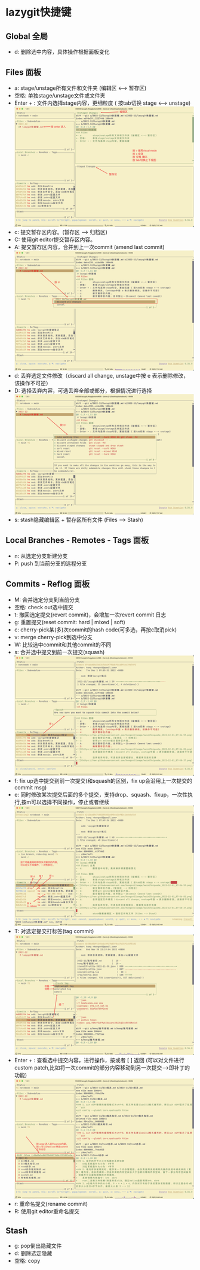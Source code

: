 # lazygit快捷键
## Global 全局
- d:        删除选中内容，具体操作根据面板变化

## Files 面板
- a:        stage/unstage所有文件和文件夹 (编辑区 <--> 暂存区)
- 空格:     单独stage/unstage文件或文件夹
- Enter + : 文件内选择stage内容，更细粒度 ( 按tab切换 stage <--> unstage)     
![](https://raw.githubusercontent.com/hongwei36/image/main/Snipaste_2022-12-01_07-36-59.png)
- c:        提交暂存区内容。(暂存区 --> 归档区)
- C:        使用git editor提交暂存区内容。
- A:        提交暂存区内容，合并到上一次commit (amend last commit)
![](https://raw.githubusercontent.com/hongwei36/image/main/Snipaste_2022-12-01_07-56-01.png)
- d:        丢弃选定文件修改（discard all change, unstage中按 e 表示删除修改，该操作不可逆）
- D:        选择丢弃内容，可选丢弃全部或部分，根据情况进行选择
![](https://raw.githubusercontent.com/hongwei36/image/main/Snipaste_2022-12-01_07-58-37.png) 
- s:        stash隐藏编辑区 + 暂存区所有文件 (Files --> Stash)

## Local Branches - Remotes - Tags 面板
- n:        从选定分支新建分支
- P:        push 到当前分支的远程分支

## Commits - Reflog 面板
- M:        合并选定分支到当前分支
- 空格:     check out选中提交
- t:        撤回选定提交(revert commit)，会增加一次revert commit 日志
- g:        重置提交(reset commit: hard | mixed | soft) 
- c:        cherry-pick某(多)次commit的hash code(可多选，再按c取消pick)
- v:        merge cherry-pick到选中分支
- W:        比较选中commit和其他commit的不同
- s:        合并选中提交到前一次提交(squash)
![](https://raw.githubusercontent.com/hongwei36/image/main/Snipaste_2022-12-01_09-12-57.png)
- f:        fix up选中提交到前一次提交(和squash的区别，fix up会沿用上一次提交的commit msg)
- e:        同时修改某次提交后面的多个提交，支持drop、squash、fixup，一次性执行,按m可以选择不同操作，停止或者继续
![](https://raw.githubusercontent.com/hongwei36/image/main/Snipaste_2022-12-01_09-37-43.png)
- T:        对选定提交打标签(tag commit)
![](https://raw.githubusercontent.com/hongwei36/image/main/Snipaste_2022-12-01_08-34-00.png)
- Enter + : 查看选中提交内容，进行操作，按<esc>或者 [ ] 返回
            (可以对文件进行custom patch,比如将一次commit的部分内容移动到另一次提交-->即补丁的功能)
![](https://raw.githubusercontent.com/hongwei36/image/main/Snipaste_2022-12-01_08-45-04.png) 
- r:        重命名提交(rename commit)
- R:        使用git editor重命名提交

## Stash
- g:        pop倒出隐藏文件 
- d:        删除选定隐藏
- 空格:     copy
